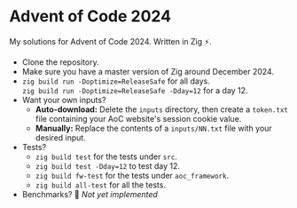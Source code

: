 # Advent of Code 2024

My solutions for Advent of Code 2024. Written in Zig ⚡.

- Clone the repository.
- Make sure you have a master version of Zig around December 2024.
- `zig build run -Doptimize=ReleaseSafe` for all days.  
  `zig build run -Doptimize=ReleaseSafe -Dday=12` for a day 12.
- Want your own inputs?
    - **Auto-download:** Delete the `inputs` directory, then create a
      `token.txt` file containing your AoC website's session cookie value.
    - **Manually:** Replace the contents of a `inputs/NN.txt` file with your
      desired input.
- Tests?
    - `zig build test` for the tests under `src`.
    - `zig build test -Dday=12` to test day 12.
    - `zig build fw-test` for the tests under `aoc_framework`.
    - `zig build all-test` for all the tests.
- Benchmarks? 🚤 *Not yet implemented*
